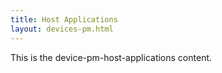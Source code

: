 ```yaml
---
title: Host Applications
layout: devices-pm.html
---
```


This is the device-pm-host-applications content.
